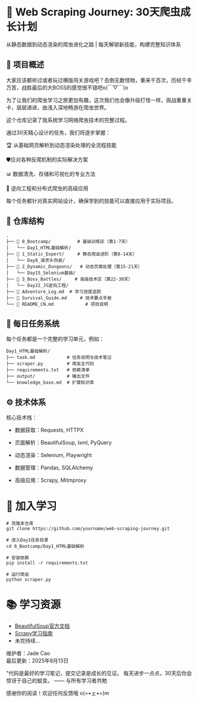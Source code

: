 # 💫 Web Scraping Journey: 30天爬虫成长计划

从静态数据到动态渲染的爬虫进化之路 | 每天解锁新技能，构建完整知识体系

## 🎯 项目概述

大家应该都听过或者玩过横版闯关游戏吧？击倒无数怪物，重来千百次，历经千辛万苦，战胜最后的大BOSS的感觉很不错吧o(￣▽￣)o <br>

为了让我们的爬虫学习之旅更加有趣，这次我们也会像升级打怪一样，挑战重重关卡，层层递进，由浅入深地畅游在爬虫世界。<br>

这个仓库记录了我系统学习网络爬虫技术的完整过程。<br>

通过30天精心设计的任务，我们将逐步掌握：

🏆 从基础网页解析到动态渲染处理的全流程技能

🛡️应对各种反爬机制的实际解决方案

📊 数据清洗、存储和可视化的专业方法

🧩 逆向工程和分布式爬虫的高级应用

每个任务都针对真实网站设计，确保学到的技能可以直接应用于实际项目。

## 📂 仓库结构
 ```
.
├── 📁 0_Bootcamp/          # 基础训练区（第1-7天）
│   └── Day1_HTML基础解析/
├── 📁 1_Static_Expert/     # 静态爬虫进阶（第8-14天）
│   └── Day8_请求头伪装/
├── 📁 2_Dynamic_Dungeons/   # 动态页面处理（第15-21天）
│   └── Day15_Selenium基础/
├── 📁 3_Boss_Battles/     # 高级技术区（第22-30天）
│   └── Day22_JS逆向工程/
├── 📜 Adventure_Log.md  # 学习进度追踪
├── 📜 Survival_Guide.md     # 技术要点手册
└── 📜 README_CN.md            # 项目说明
 ```

## 🚀 每日任务系统
每个任务都是一个完整的学习单元，例如：
 ```
Day1_HTML基础解析/
├── task.md            # 任务说明与技术笔记
├── scraper.py         # 爬虫主代码
├── requirements.txt   # 依赖清单
├── output/            # 输出文件
└── knowledge_base.md  # 扩展知识库
 ```

## ⚙️ 技术体系
核心技术栈：

* 数据获取：Requests, HTTPX

* 页面解析：BeautifulSoup, lxml, PyQuery

* 动态渲染：Selenium, Playwright

* 数据管理：Pandas, SQLAlchemy

* 高级应用：Scrapy, Mitmproxy

# 🌟 加入学习
```
# 克隆本仓库
git clone https://github.com/yourname/web-scraping-journey.git

# 进入Day1任务目录
cd 0_Bootcamp/Day1_HTML基础解析

# 安装依赖
pip install -r requirements.txt

# 运行爬虫
python scraper.py
```

# 📚 学习资源
* [BeautifulSoup官方文档](https://www.crummy.com/software/BeautifulSoup/bs4/doc/)
* [Scrapy学习指南](https://docs.scrapy.org/en/latest/intro/tutorial.html)
* 未完待续...

维护者：Jade Cao <br>
最后更新：2025年8月13日

"代码是最好的学习笔记，提交记录是成长的见证。
每天进步一点点，30天后你会惊讶于自己的蜕变。
—— 与所有学习者共勉

感谢你的阅读！欢迎任何反馈哦 o(=•ェ•=)m
